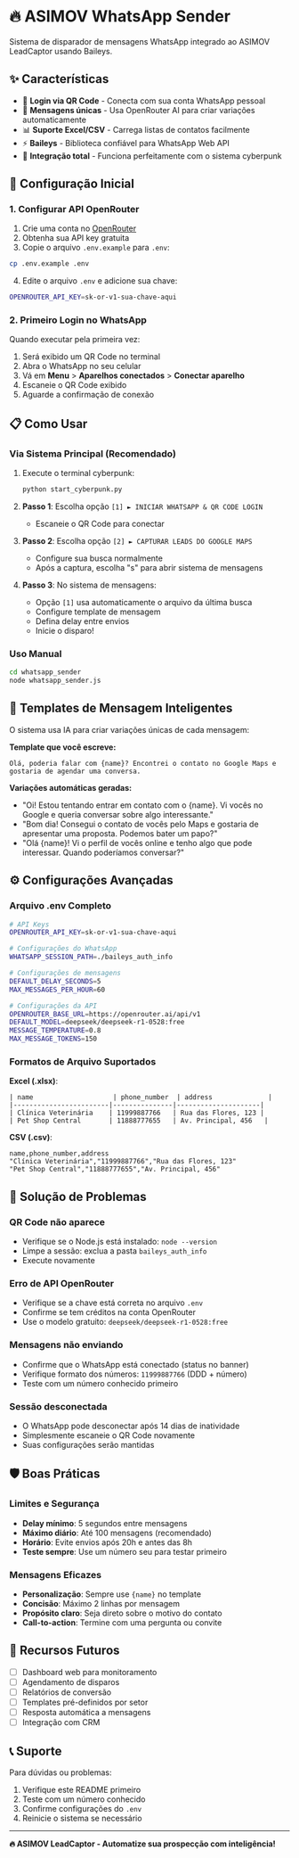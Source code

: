 # 🔥 ASIMOV WhatsApp Sender

Sistema de disparador de mensagens WhatsApp integrado ao ASIMOV LeadCaptor usando Baileys.

## ✨ Características

- 📱 **Login via QR Code** - Conecta com sua conta WhatsApp pessoal
- 🤖 **Mensagens únicas** - Usa OpenRouter AI para criar variações automaticamente
- 📊 **Suporte Excel/CSV** - Carrega listas de contatos facilmente
- ⚡ **Baileys** - Biblioteca confiável para WhatsApp Web API
- 🎯 **Integração total** - Funciona perfeitamente com o sistema cyberpunk

## 🚀 Configuração Inicial

### 1. Configurar API OpenRouter

1. Crie uma conta no [OpenRouter](https://openrouter.ai)
2. Obtenha sua API key gratuita
3. Copie o arquivo `.env.example` para `.env`:

```bash
cp .env.example .env
```

4. Edite o arquivo `.env` e adicione sua chave:

```bash
OPENROUTER_API_KEY=sk-or-v1-sua-chave-aqui
```

### 2. Primeiro Login no WhatsApp

Quando executar pela primeira vez:

1. Será exibido um QR Code no terminal
2. Abra o WhatsApp no seu celular
3. Vá em **Menu** > **Aparelhos conectados** > **Conectar aparelho**
4. Escaneie o QR Code exibido
5. Aguarde a confirmação de conexão

## 📋 Como Usar

### Via Sistema Principal (Recomendado)

1. Execute o terminal cyberpunk:
   ```bash
   python start_cyberpunk.py
   ```

2. **Passo 1**: Escolha opção `[1] ► INICIAR WHATSAPP & QR CODE LOGIN`
   - Escaneie o QR Code para conectar

3. **Passo 2**: Escolha opção `[2] ► CAPTURAR LEADS DO GOOGLE MAPS`
   - Configure sua busca normalmente
   - Após a captura, escolha "s" para abrir sistema de mensagens

4. **Passo 3**: No sistema de mensagens:
   - Opção `[1]` usa automaticamente o arquivo da última busca
   - Configure template de mensagem
   - Defina delay entre envios
   - Inicie o disparo!

### Uso Manual

```bash
cd whatsapp_sender
node whatsapp_sender.js
```

## 🎯 Templates de Mensagem Inteligentes

O sistema usa IA para criar variações únicas de cada mensagem:

**Template que você escreve:**
```
Olá, poderia falar com {name}? Encontrei o contato no Google Maps e gostaria de agendar uma conversa.
```

**Variações automáticas geradas:**
- "Oi! Estou tentando entrar em contato com o {name}. Vi vocês no Google e queria conversar sobre algo interessante."
- "Bom dia! Consegui o contato de vocês pelo Maps e gostaria de apresentar uma proposta. Podemos bater um papo?"
- "Olá {name}! Vi o perfil de vocês online e tenho algo que pode interessar. Quando poderíamos conversar?"

## ⚙️ Configurações Avançadas

### Arquivo .env Completo

```bash
# API Keys
OPENROUTER_API_KEY=sk-or-v1-sua-chave-aqui

# Configurações do WhatsApp
WHATSAPP_SESSION_PATH=./baileys_auth_info

# Configurações de mensagens
DEFAULT_DELAY_SECONDS=5
MAX_MESSAGES_PER_HOUR=60

# Configurações da API
OPENROUTER_BASE_URL=https://openrouter.ai/api/v1
DEFAULT_MODEL=deepseek/deepseek-r1-0528:free
MESSAGE_TEMPERATURE=0.8
MAX_MESSAGE_TOKENS=150
```

### Formatos de Arquivo Suportados

**Excel (.xlsx)**:
```
| name                    | phone_number  | address              |
|------------------------|---------------|---------------------|
| Clínica Veterinária    | 11999887766   | Rua das Flores, 123 |
| Pet Shop Central       | 11888777655   | Av. Principal, 456   |
```

**CSV (.csv)**:
```csv
name,phone_number,address
"Clínica Veterinária","11999887766","Rua das Flores, 123"
"Pet Shop Central","11888777655","Av. Principal, 456"
```

## 🔧 Solução de Problemas

### QR Code não aparece
- Verifique se o Node.js está instalado: `node --version`
- Limpe a sessão: exclua a pasta `baileys_auth_info`
- Execute novamente

### Erro de API OpenRouter
- Verifique se a chave está correta no arquivo `.env`
- Confirme se tem créditos na conta OpenRouter
- Use o modelo gratuito: `deepseek/deepseek-r1-0528:free`

### Mensagens não enviando
- Confirme que o WhatsApp está conectado (status no banner)
- Verifique formato dos números: `11999887766` (DDD + número)
- Teste com um número conhecido primeiro

### Sessão desconectada
- O WhatsApp pode desconectar após 14 dias de inatividade
- Simplesmente escaneie o QR Code novamente
- Suas configurações serão mantidas

## 🛡️ Boas Práticas

### Limites e Segurança
- **Delay mínimo**: 5 segundos entre mensagens
- **Máximo diário**: Até 100 mensagens (recomendado)
- **Horário**: Evite envios após 20h e antes das 8h
- **Teste sempre**: Use um número seu para testar primeiro

### Mensagens Eficazes
- **Personalização**: Sempre use `{name}` no template
- **Concisão**: Máximo 2 linhas por mensagem
- **Propósito claro**: Seja direto sobre o motivo do contato
- **Call-to-action**: Termine com uma pergunta ou convite

## 🎉 Recursos Futuros

- [ ] Dashboard web para monitoramento
- [ ] Agendamento de disparos
- [ ] Relatórios de conversão
- [ ] Templates pré-definidos por setor
- [ ] Resposta automática a mensagens
- [ ] Integração com CRM

## 📞 Suporte

Para dúvidas ou problemas:
1. Verifique este README primeiro
2. Teste com um número conhecido
3. Confirme configurações do `.env`
4. Reinicie o sistema se necessário

---

**🔥 ASIMOV LeadCaptor - Automatize sua prospecção com inteligência!**